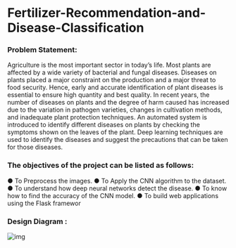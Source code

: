 # Fertilizer-Recommendation-and-Disease-Classification

 ### Problem Statement:
 Agriculture is the most important sector in today’s life. Most plants are affected by a wide
 variety of bacterial and fungal diseases. Diseases on plants placed a major constraint on
 the production and a major threat to food security. Hence, early and accurate
 identification of plant diseases is essential to ensure high quantity and best quality. In
 recent years, the number of diseases on plants and the degree of harm caused has
 increased due to the variation in pathogen varieties, changes in cultivation methods, and
 inadequate plant protection techniques.
 An automated system is introduced to identify different diseases on plants by checking
 the symptoms shown on the leaves of the plant. Deep learning techniques are used to
 identify the diseases and suggest the precautions that can be taken for those diseases.
 
### The objectives of the project can be listed as follows:
 ● To Preprocess the images.
 ● To Apply the CNN algorithm to the dataset.
 ● To understand how deep neural networks detect the disease.
 ● To know how to find the accuracy of the CNN model.
 ● To build web applications using the Flask framewor

### Design Diagram : 
![img](https://github.com/user-attachments/assets/b029acb7-1ff4-4b20-9bbf-1d0a792cf300)
